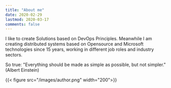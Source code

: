 ```yaml
---
title: "About me"
date: 2020-02-29
lastmod: 2020-03-17
comments: false
---
```



I like to create Solutions based on DevOps Principles. Meanwhile I am creating distributed systems based on Opensource and Microsoft technologies since 15 years, working in different job roles and industry sectors.

So true: "Everything should be made as simple as possible, but not simpler." (Albert Einstein)

{{< figure src="/images/author.png" width="200">}}
